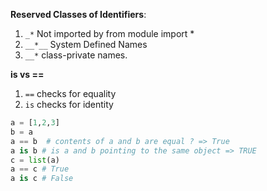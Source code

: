 **Reserved Classes of Identifiers**:
1. `_*`
Not imported by from module import *
2. `__*__`
System Defined Names
3. `__*`
class-private names.

**is vs ==**
1. `==` checks for equality
2. `is` checks for identity
```python
a = [1,2,3]
b = a
a == b  # contents of a and b are equal ? => True
a is b # is a and b pointing to the same object => TRUE
c = list(a)
a == c # True
a is c # False
```
